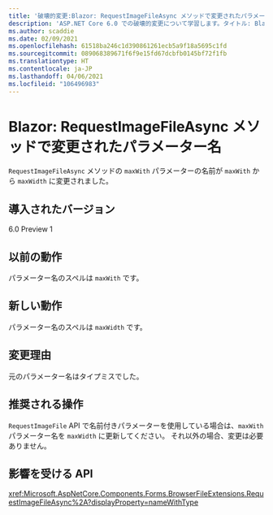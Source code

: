 ```yaml
---
title: '破壊的変更:Blazor: RequestImageFileAsync メソッドで変更されたパラメーター名'
description: 'ASP.NET Core 6.0 での破壊的変更について学習します。タイトル: Blazor:RequestImageFileAsync メソッドで変更されたパラメーター名'
ms.author: scaddie
ms.date: 02/09/2021
ms.openlocfilehash: 61518ba246c1d390861261ecb5a9f18a5695c1fd
ms.sourcegitcommit: 089068389671f6f9e15fd67dcbfb0145bf72f1fb
ms.translationtype: HT
ms.contentlocale: ja-JP
ms.lasthandoff: 04/06/2021
ms.locfileid: "106496983"
---
```

# <a name="blazor-parameter-name-changed-in-requestimagefileasync-method"></a>Blazor: RequestImageFileAsync メソッドで変更されたパラメーター名

`RequestImageFileAsync` メソッドの `maxWith` パラメーターの名前が `maxWith` から `maxWidth` に変更されました。

## <a name="version-introduced"></a>導入されたバージョン

6.0 Preview 1

## <a name="old-behavior"></a>以前の動作

パラメーター名のスペルは `maxWith` です。

## <a name="new-behavior"></a>新しい動作

パラメーター名のスペルは `maxWidth` です。

## <a name="reason-for-change"></a>変更理由

元のパラメーター名はタイプミスでした。

## <a name="recommended-action"></a>推奨される操作

`RequestImageFile` API で名前付きパラメーターを使用している場合は、`maxWith` パラメーター名を `maxWidth` に更新してください。 それ以外の場合、変更は必要ありません。

## <a name="affected-apis"></a>影響を受ける API

<xref:Microsoft.AspNetCore.Components.Forms.BrowserFileExtensions.RequestImageFileAsync%2A?displayProperty=nameWithType>

<!--

## Category

ASP.NET Core

## Affected APIs

`Overload:Microsoft.AspNetCore.Components.Forms.BrowserFileExtensions.RequestImageFileAsync`

-->
